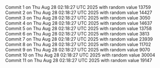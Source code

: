 Commit 1 on Thu Aug 28 02:18:27 UTC 2025 with random value 13759
Commit 2 on Thu Aug 28 02:18:27 UTC 2025 with random value 14427
Commit 3 on Thu Aug 28 02:18:27 UTC 2025 with random value 3050
Commit 4 on Thu Aug 28 02:18:27 UTC 2025 with random value 14637
Commit 5 on Thu Aug 28 02:18:27 UTC 2025 with random value 13758
Commit 6 on Thu Aug 28 02:18:27 UTC 2025 with random value 3813
Commit 7 on Thu Aug 28 02:18:27 UTC 2025 with random value 23939
Commit 8 on Thu Aug 28 02:18:27 UTC 2025 with random value 11702
Commit 9 on Thu Aug 28 02:18:27 UTC 2025 with random value 9070
Commit 10 on Thu Aug 28 02:18:27 UTC 2025 with random value 30004
Commit 11 on Thu Aug 28 02:18:27 UTC 2025 with random value 19147
